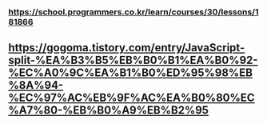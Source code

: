 ### https://school.programmers.co.kr/learn/courses/30/lessons/181866

<!-- split 공백값 제거하는 여러가지 방법 -->

## https://gogoma.tistory.com/entry/JavaScript-split-%EA%B3%B5%EB%B0%B1%EA%B0%92-%EC%A0%9C%EA%B1%B0%ED%95%98%EB%8A%94-%EC%97%AC%EB%9F%AC%EA%B0%80%EC%A7%80-%EB%B0%A9%EB%B2%95
